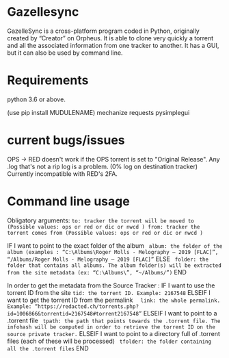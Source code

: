 # Gazellesync
GazelleSync is a cross-platform program coded in Python, originally created by “Creator” on Orpheus.
It is able to clone very quickly a torrent and all the associated information from one tracker to another.
It has a GUI, but it can also be used by command line.

# Requirements

python 3.6 or above.

(use pip install MUDULENAME)
mechanize
requests 
pysimplegui

# current bugs/issues

OPS -> RED doesn't work if the OPS torrent is set to "Original Release".
Any .log that's not a rip log is a problem. (0% log on destination tracker)
Currently incompatible with RED's 2FA.

# Command line usage

Obligatory arguments:
`to: tracker the torrent will be moved to (Possible values: ops or red or dic or nwcd )
from: tracker the torrent comes from (Possible values: ops or red or dic or nwcd )`

IF I want to point to the exact folder of the album
 ` album: the folder of the album (examples : “C:\Albums\Roger Molls - Melography – 2019 [FLAC]”, “/Albums/Roger Molls - Melography – 2019 [FLAC]”`
ELSE
 ` folder: the folder that contains all albums. The album folder(s) will be extracted from the site metadata (ex: “C:\Albums\”, “~/Albums/”)`
END

In order to get the metadata from the Source Tracker :
IF I want to use the torrent ID from the site
  `tid: the torrent ID. Example: 2167548`
ELSEIF I want to get the torrent ID from the permalink
`  link: the whole permalink. Example: “https://redacted.ch/torrents.php?id=1006866&torrentid=2167548#torrent2167548”`
ELSEIF I want to point to a .torrent file
 ` tpath: the path that points towards the .torrent file. The infohash will be computed in order to retrieve the torrent ID on the source private tracker.`
ELSEIF I want to point to a directory full of .torrent files (each of these will be processed)
 ` tfolder: the folder containing all the .torrent files`
END
